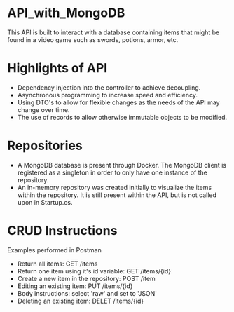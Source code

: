 # API_with_MongoDB

This API is built to interact with a database containing items that might be found in a video game such as swords, potions, armor, etc.

Highlights of API
=================
* Dependency injection into the controller to achieve decoupling.
* Asynchronous programming to increase speed and efficiency.
* Using DTO's to allow for flexible changes as the needs of the API may change over time.
* The use of records to allow otherwise immutable objects to be modified.

Repositories
=================
* A MongoDB database is present through Docker. The MongoDB client is registered as a singleton in order to only have one instance of the repository.
* An in-memory repository was created initially to visualize the items within the repository. It is still present within the API, but is not called upon in Startup.cs.

CRUD Instructions
=================
Examples performed in Postman

* Return all items: GET /items
* Return one item using it's id variable: GET /items/{id}
* Create a new item in the repository: POST /item
* Editing an existing item: PUT /items/{id}
*   Body instructions: select 'raw' and set to 'JSON'
* Deleting an existing item: DELET /items/{id}

